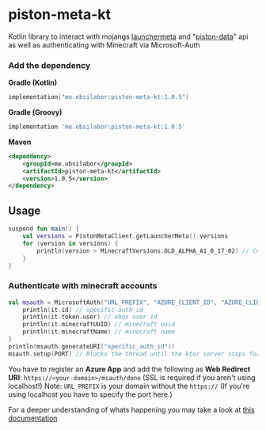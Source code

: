 # piston-meta-kt

Kotlin library to interact with mojangs [launchermeta](https://launchermeta.mojang.com/mc/game/version_manifest_v2.json) and "[piston-data](https://piston-meta.mojang.com/v1/packages/68cded4616fba9fbefb3f895033c261126c5f89c/1.19.2.json)" api as well as authenticating with Minecraft via Microsoft-Auth

### Add the dependency

**Gradle (Kotlin)**

```kotlin
implementation("me.obsilabor:piston-meta-kt:1.0.5")
```

**Gradle (Groovy)**

```groovy
implementation 'me.obsilabor:piston-meta-kt:1.0.5'
```

**Maven**

```xml
<dependency>
    <groupId>me.obsilabor</groupId>
    <artifactId>piston-meta-kt</artifactId>
    <version>1.0.5</version>
</dependency>
```

## Usage

```kotlin
suspend fun main() {
    val versions = PistonMetaClient.getLauncherMeta().versions
    for (version in versions) {
        println(version > MinecraftVersions.OLD_ALPHA_A1_0_17_02) // Compare versions!
    }
}
```

### Authenticate with minecraft accounts

```kotlin
val msauth = MicrosoftAuth("URL_PREFIX", "AZURE_CLIENT_ID", "AZURE_CLIENT_SECRET", ssl = true) {
    println(it.id) // specific auth id
    println(it.token.user) // xbox user id
    println(it.minecraftUUID) // minecraft uuid
    println(it.minecraftName) // minecraft name 
}
println(msauth.generateURI("specific_auth_id"))
msauth.setup(PORT) // Blocks the thread until the ktor server stops for whatever reason
```

You have to register an **Azure App** and add the following as **Web Redirect URI**: `https://<your-domain>/msauth/done` (SSL is required if you aren't using localhost!)
Note: `URL_PREFIX` is your domain without the `https://` (If you're using localhost you have to specify the port here.)

For a deeper understanding of whats happening you may take a look at [this documentation](https://mojang-api-docs.netlify.app/authentication/index.html)
